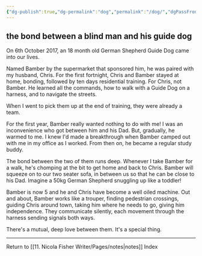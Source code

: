 ```yaml
---
{"dg-publish":true,"dg-permalink":"dog","permalink":"/dog/","dgPassFrontmatter":true,"created":"","updated":""}
---
```



## the bond between a blind man and his guide dog

On 6th October 2017, an 18 month old German Shepherd Guide Dog came into our lives.

Named Bamber by the supermarket that sponsored him, he was paired with my husband, Chris. For the first fortnight, Chris and Bamber stayed at home, bonding, followed by ten days residential training. For Chris, not Bamber. He learned all the commands, how to walk with a Guide Dog on a harness, and to navigate the streets.

When I went to pick them up at the end of training, they were already a team.

For the first year, Bamber really wanted nothing to do with me! I was an inconvenience who got between him and his Dad. But, gradually, he warmed to me. I knew I'd made a breakthrough when Bamber camped out with me in my office as I worked. From then on, he became a regular study buddy.

The bond between the two of them runs deep. Whenever I take Bamber for a walk, he's chomping at the bit to get home and back to Chris. Bamber will squeeze on to our two seater sofa, in between us so that he can be close to his Dad. Imagine a 50kg German Shepherd snuggling up like a toddler!

Bamber is now 5 and he and Chris have become a well oiled machine. Out and about, Bamber works like a trouper, finding pedestrian crossings, guiding Chris around town, taking him where he needs to go, giving him independence. They communicate silently, each movement through the harness sending signals both ways.

There's a mutual, deep love between them. It's a special thing.

---

Return to [[11. Nicola Fisher Writer/Pages/notes\|notes]] Index